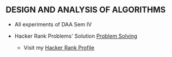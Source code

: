 ## DESIGN AND ANALYSIS OF ALGORITHMS

- All experiments of DAA Sem IV

- Hacker Rank Problems' Solution [Problem Solving](https://www.hackerrank.com/domains/algorithms?badge_type=problem-solving)
    - Visit my [Hacker Rank Profile](https://www.hackerrank.com/profile/flute_v)
